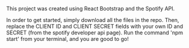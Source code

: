 This project was created using React Bootstrap and the Spotify API.

In order to get started, simply download all the files in the repo. Then, replace the CLIENT ID and CLIENT SECRET fields with your own ID and SECRET (from the spotify developer api page). Run the command 'npm start' from your terminal, and you are good to go! 
